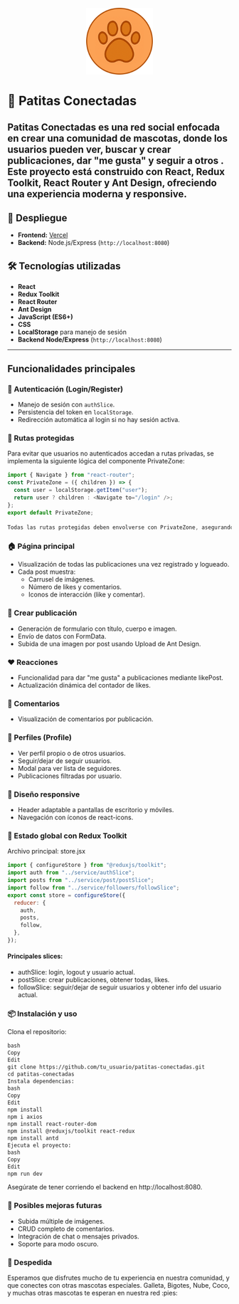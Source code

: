 <p align="center">
  <img src="./public/favicon.png" width="150" />
</p>

# 🐾 Patitas Conectadas

## **Patitas Conectadas** es una red social enfocada en crear una comunidad de mascotas, donde los usuarios pueden ver, buscar y crear publicaciones, dar "me gusta" y seguir a otros . Este proyecto está construido con **React**, **Redux Toolkit**, **React Router** y **Ant Design**, ofreciendo una experiencia moderna y responsive.

## 🚀 Despliegue

- **Frontend:** [Vercel](https://vercel.com/)
- **Backend:** Node.js/Express (`http://localhost:8080`)

## 🛠️ Tecnologías utilizadas

- **React**
- **Redux Toolkit**
- **React Router**
- **Ant Design**
- **JavaScript (ES6+)**
- **CSS**
- **LocalStorage** para manejo de sesión
- **Backend Node/Express** (`http://localhost:8080`)

---

## Funcionalidades principales

### 🔐 Autenticación (Login/Register)

- Manejo de sesión con `authSlice`.
- Persistencia del token en `localStorage`.
- Redirección automática al login si no hay sesión activa.

### 🔐 Rutas protegidas

Para evitar que usuarios no autenticados accedan a rutas privadas, se implementa la siguiente lógica del componente PrivateZone:

```js
import { Navigate } from "react-router";
const PrivateZone = ({ children }) => {
  const user = localStorage.getItem("user");
  return user ? children : <Navigate to="/login" />;
};
export default PrivateZone;

Todas las rutas protegidas deben envolverse con PrivateZone, asegurando que solo usuarios logueados puedan acceder.
```

### 🏠 Página principal

- Visualización de todas las publicaciones una vez registrado y logueado.
- Cada post muestra:
  - Carrusel de imágenes.
  - Número de likes y comentarios.
  - Iconos de interacción (like y comentar).

### 📝 Crear publicación

- Generación de formulario con título, cuerpo e imagen.
- Envío de datos con FormData.
- Subida de una imagen por post usando Upload de Ant Design.

### ❤️ Reacciones

- Funcionalidad para dar "me gusta" a publicaciones mediante likePost.
- Actualización dinámica del contador de likes.

### 💭 Comentarios

- Visualización de comentarios por publicación.

### 👤 Perfiles (Profile)

- Ver perfil propio o de otros usuarios.
- Seguir/dejar de seguir usuarios.
- Modal para ver lista de seguidores.
- Publicaciones filtradas por usuario.

### 📲 Diseño responsive

- Header adaptable a pantallas de escritorio y móviles.
- Navegación con íconos de react-icons.

### 🧠 Estado global con Redux Toolkit

Archivo principal: store.jsx

```js
import { configureStore } from "@reduxjs/toolkit";
import auth from "../service/authSlice";
import posts from "../service/post/postSlice";
import follow from "../service/followers/followSlice";
export const store = configureStore({
  reducer: {
    auth,
    posts,
    follow,
  },
});
```

#### Principales slices:

- authSlice: login, logout y usuario actual.
- postSlice: crear publicaciones, obtener todas, likes.
- followSlice: seguir/dejar de seguir usuarios y obtener info del usuario actual.

### 📦 Instalación y uso

Clona el repositorio:

```
bash
Copy
Edit
git clone https://github.com/tu_usuario/patitas-conectadas.git
cd patitas-conectadas
Instala dependencias:
bash
Copy
Edit
npm install
npm i axios
npm install react-router-dom
npm install @reduxjs/toolkit react-redux
npm install antd
Ejecuta el proyecto:
bash
Copy
Edit
npm run dev
```

Asegúrate de tener corriendo el backend en http://localhost:8080.

### 🧪 Posibles mejoras futuras

- Subida múltiple de imágenes.
- CRUD completo de comentarios.
- Integración de chat o mensajes privados.
- Soporte para modo oscuro.

### 🐶 Despedida

Esperamos que disfrutes mucho de tu experiencia en nuestra comunidad, y que conectes con otras mascotas especiales.
Galleta, Bigotes, Nube, Coco, y muchas otras mascotas te esperan en nuestra red :pies:
